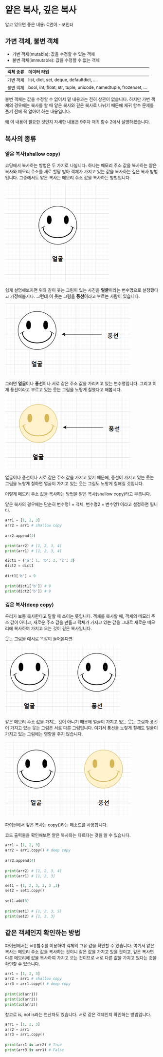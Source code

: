 # 얕은 복사, 깊은 복사

알고 있으면 좋은 내용: C언어 - 포인터

## 가변 객체, 불변 객체

* 가변 객체\(mutable\): 값을 수정할 수 있는 객체
* 불변 객체\(immutable\): 값을 수정할 수 없는 객체

| 객체 종류 | 데이터 타입 |
| :--- | :--- |
| 가변 객체 | list, dict, set, deque, defaultdict, .... |
| 불변 객체 | bool, int, float, str, tuple, unicode, namedtuple, frozenset, ... |

불변 객체는 값을 수정할 수 없어서 밑 내용과는 전혀 상관이 없습니다. 하지만 가변 객체의 경우에는 복사를 할 때 얕은 복사와 깊은 복사로 나뉘기 때문에 재귀 함수 문제를 풀기 전에 꼭 알아야 하는 내용입니다.

왜 이 내용이 필요한 것인지 자세한 내용은 9주차 재귀 함수 2에서 설명하겠습니다.

## 복사의 종류

### 얕은 복사\(shallow copy\)

코딩에서 복사하는 방법은 두 가지로 나뉩니다. 하나는 메모리 주소 값을 복사하는 얕은 복사와  메모리 주소를 새로 할당 받아 객체가 가지고 있는 값을 복사하는 깊은 복사 방법입니다. 그중에서도 얕은 복사는 메모리 주소 값을 복사하는 방법입니다.

![](../.gitbook/assets/image%20%2837%29.png)

쉽게 설명해보자면 위와 같이 웃는 그림이 있는 사진을 **얼굴**이라는 변수명으로 설정했다고 가정해봅시다. 그런데 이 웃는 그림을 **풍선**이라고 부르는 사람이 있습니다.

![](../.gitbook/assets/image%20%2841%29.png)

그러면 **얼굴**이나 **풍선**이나 서로 같은 주소 값을 가리키고 있는 변수명입니다. 그리고 이제 풍선이라고 부르고 있는 웃는 그림을 노랗게 칠했다고 해봅시다.

![](../.gitbook/assets/image%20%2834%29.png)

얼굴이나 풍선이나 서로 같은 주소 값을 가지고 있기 때문에, 풍선이 가지고 있는 웃는 그림을 노랗게 칠하면 얼굴이 가지고 있는 웃는 그림도 노랗게 칠해질 것입니다.

이렇게 메모리 주소 값을 복사하는 방법을 얕은 복사\(shallow copy\)라고 부릅니다.

얕은 복사의 경우에는 단순히 변수명1 = 객체, 변수명2 = 변수명1 이라고 설정하면 됩니다.

```python
arr1 = [1, 2, 3]
arr2 = arr1 # shallow copy

arr2.append(4)

print(arr2) # [1, 2, 3, 4]
print(arr1) # [1, 2, 3, 4]
```

```python
dict1 = {'a': 1, 'b': 2, 'c': 3}
dict2 = dict1

dict1['b'] = 9

print(dict1['b']) # 9
print(dict2['b']) # 9
```



### 깊은 복사\(deep copy\)

우리가 보통 복사한다고 말할 때 쓰이는 뜻입니다. 객체를 복사할 때, 객체의 메모리 주소 값이 아니고, 새로운 주소 값을 만들고 객체가 가지고 있는 값을 그대로 새로운 메모리에 복사하여 가지고 오는 것이 깊은 복사입니다.

웃는 그림을 예시로 똑같이 들어본다면

![](../.gitbook/assets/image%20%2856%29.png)

같은 메모리 주소 값을 가지는 것이 아니기 때문에 얼굴이 가지고 있는 웃는 그림과 풍선이 가지고 있는 웃는 그림은 서로 다른 그림입니다. 여기서 풍선을 노랗게 칠해도 얼굴이 가지고 있는 그림에는 영향을 주지 않습니다.

![](../.gitbook/assets/image%20%28107%29.png)

파이썬에서 깊은 복사는 copy\(\)라는 메소드를 사용합니다.

코드 출력물을 확인해보면 얕은 복사와는 다르다는 것을 알 수 있습니다.

```python
arr1 = [1, 2, 3]
arr2 = arr1.copy() # deep copy

arr2.append(4)

print(arr2) # [1, 2, 3, 4]
print(arr1) # [1, 2, 3]
```

```python
set1 = {1, 2, 3, 3, 3 ,3}
set2 = set1.copy()

set1.add(5)

print(set1) # {1, 2, 3, 5}
print(set2) # {1, 2, 3}
```



## 같은 객체인지 확인하는 방법

파이썬에서는 id\(\)함수를 이용하여 객체의 고유 값을 확인할 수 있습니다. 여기서 얕은 복사는 메모리 주소 값을 복사하는 것이니 같은 값을 가지고 있을 것이고, 깊은 복사면 다른 메모리에 값을 복사하여 가지고 오는 것이므로 서로 다른 값을 가지고 있다는 것을 확인할 수 있습니다.

```python
arr1 = [1, 2, 3]
arr2 = arr1 # shallow copy
arr3 = arr1.copy() # deep copy

print(id(arr1))
print(id(arr2))
print(id(arr3))
```

참고로 is, not is라는 연산자도 있습니다. 서로 같은 객체인지 확인하는 방법입니다.

```python
arr1 = [1, 2, 3]
arr2 = arr1
arr3 = arr1.copy()

print(arr1 is arr2) # True
print(arr3 is arr1) # False
```

